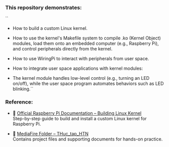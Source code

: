 ### This repository demonstrates:
``

* How to build a custom Linux kernel.

* How to use the kernel's Makefile system to compile .ko (Kernel Object) modules, load them onto an embedded computer (e.g., Raspberry Pi), and control peripherals directly from the kernel.

* How to use WiringPi to interact with peripherals from user space.

* How to integrate user space applications with kernel modules:
* The kernel module handles low-level control (e.g., turning an LED on/off), while the user space program automates behaviors such as LED blinking.``

### Reference:
- 📘 [Official Raspberry Pi Documentation – Building Linux Kernel](https://www.raspberrypi.com/documentation/computers/linux_kernel.html#building)  
  Step-by-step guide to build and install a custom Linux kernel for Raspberry Pi.

- 📁 [MediaFire Folder – THuc_tap_HTN](https://www.mediafire.com/folder/i0ij3bqq6flid/THuc_tap_HTN)  
  Contains project files and supporting documents for hands-on practice.
